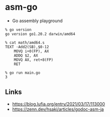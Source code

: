 # asm-go

- Go assembly playground

```shell
% go version
go version go1.20.2 darwin/amd64
```

```shell
% cat math/amd64.s
TEXT ·Add2(SB),$0-12
    MOVQ i+0(FP), AX
    ADDQ $2, AX
    MOVQ AX, ret+8(FP)
    RET
```

```shell
% go run main.go
3
```

## Links

- https://blog.lufia.org/entry/2021/03/17/113000
- https://zenn.dev/hsaki/articles/godoc-asm-ja
